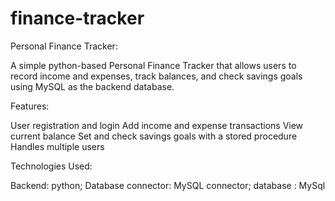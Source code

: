 # finance-tracker
Personal Finance Tracker:

A simple python-based Personal Finance Tracker that allows users to record income and expenses, track balances, and check savings goals using MySQL as the backend database.

Features:

User registration and login Add income and expense transactions View current balance Set and check savings goals with a stored procedure Handles multiple users

Technologies Used:

Backend: python; Database connector: MySQL connector; database  : MySql
